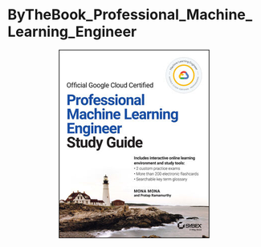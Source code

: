 # ByTheBook_Professional_Machine_Learning_Engineer

<p align="center">
  <img src="1119944465.jpg" />
</p>